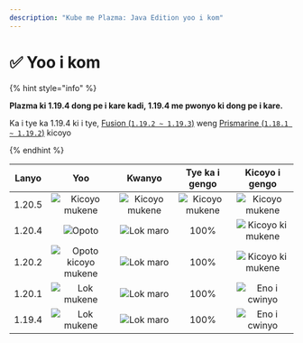 ```yaml
---
description: "Kube me Plazma: Java Edition yoo i kom"
---
```


# ✅ Yoo i kom

{% hint style="info" %}

**Plazma ki 1.19.4 dong pe i kare kadi, 1.19.4 me pwonyo ki dong pe i kare.**

Ka i tye ka 1.19.4 ki i tye, [Fusion (`1.19.2 ~ 1.19.3`)](https://github.com/RuinedTechnologyUnify/Fusion) weng [Prismarine (`1.18.1 ~ 1.19.2`)](https://github.com/PrismarineTeam/Prismarine) kicoyo

{% endhint %}

[wtr]: https://img.shields.io/badge/Waiting_for_Release-gray?style=for-the-badge

[atv]: https://img.shields.io/badge/Anya-success?style=for-the-badge

[mtn]: https://img.shields.io/badge/Opoto%20kicoyo%20mukene-blue?style=for-the-badge

[eol]: https://img.shields.io/badge/Lok%20mukene-red?style=for-the-badge

[nul]: https://img.shields.io/badge/Enyutu%20pe%20kicoyo-gray?style=for-the-badge

[vgd]: https://img.shields.io/badge/Kicoyo%20kwo%20nyim-blue?style=for-the-badge

[100]: https://img.shields.io/badge/100%25-blue?style=for-the-badge

|  Lanyo |             Yoo             |         Kwanyo        |     Tye ka i gengo    |      Kicoyo i gengo      |
| :----: | :-------------------------: | :-------------------: | :-------------------: | :----------------------: |
| 1.20.5 |    ![Kicoyo mukene][wtr]    | ![Kicoyo mukene][wtr] | ![Kicoyo mukene][wtr] |   ![Kicoyo mukene][wtr]  |
| 1.20.4 |        ![Opoto][atv]        |    ![Lok maro][vgd]   |          100%         | ![Kicoyo ki mukene][204] |
| 1.20.2 | ![Opoto kicoyo mukene][mtn] |    ![Lok maro][vgd]   |          100%         | ![Kicoyo ki mukene][202] |
| 1.20.1 |      ![Lok mukene][eol]     |    ![Lok maro][vgd]   |          100%         |   ![Eno i cwinyo][nul]   |
| 1.19.4 |      ![Lok mukene][eol]     |    ![Lok maro][vgd]   |          100%         |   ![Eno i cwinyo][nul]   |

[204]: https://img.shields.io/github/actions/workflow/status/PlazmaMC/Plazma/release.yml?style=for-the-badge&label=%20&branch=ver/1.20.4

[202]: https://img.shields.io/github/actions/workflow/status/PlazmaMC/Plazma/release.yml?style=for-the-badge&label=%20&branch=ver/1.20.2

<!--

https://api.plazmamc.org/v1/badge/<bit>/<str>
- bit: RGB (Boolean, ...)
    - EX) 110 -> Yellow / 001 -> Blue / 000 -> Grey
    000 001 010 011 100 101 110 111

[wtr]: https://api.plazmamc.org/v1/badge/0/릴리스%20대기중

[dev]: https://api.plazmamc.org/v1/badge/1/개발중
[atv]: https://api.plazmamc.org/v1/badge/2/지원중
[mtn]: https://api.plazmamc.org/v1/badge/6/기능%20추가%20종료
[eol]: https://api.plazmamc.org/v1/badge/4/지원%20종료

[ukn]: https://api.plazmamc.org/v1/badge/0/정보%20없음
[vgd]: https://api.plazmamc.org/v1/badge/1/매우%20좋음

|  버전  |          상태          |        안정성        |       기능 지원       |       빌드 상태       |
| :----: | :-------------------: | :------------------: | :------------------: | :------------------: |
| 1.20.5 | ![릴리스 대기중][wtr]  | ![릴리스 대기중][wtr] | ![릴리스 대기중][wtr] | ![릴리스 대기중][wtr] |
| 1.20.4 |    ![지원중][atv]     |   ![매우 좋음][vgd]   |         100%         | [![빌드 상태](https://build.plazmamc.org/1.20.4/sh)](https://build.plazmamc.org/1.20.4/) |
| 1.20.2 | ![기능 추가 종료][mtn] |   ![매우 좋음][vgd]   |         100%        | [![빌드 상태](https://build.plazmamc.org/1.20.2/sh)](https://build.plazmamc.org/1.20.2/) |
| 1.20.1 |   ![지원 종료][eol]    |   ![매우 좋음][vgd]  |         100%         |   ![빌드 상태][ukn]   |
| 1.19.4 |   ![지원 종료][eol]    |   ![매우 좋음][vgd]  |         100%         |   ![빌드 상태][ukn]   |
-->
